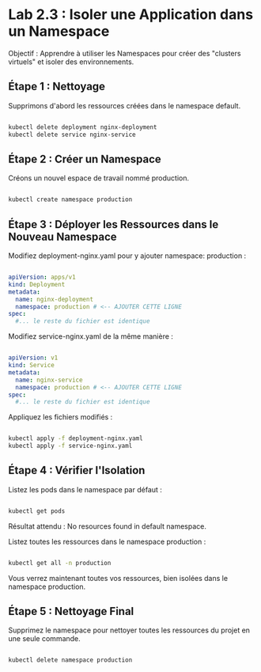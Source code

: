 # Lab 2.3 : Isoler une Application dans un Namespace
Objectif : Apprendre à utiliser les Namespaces pour créer des "clusters virtuels" et isoler des environnements.

## Étape 1 : Nettoyage
Supprimons d'abord les ressources créées dans le namespace default.

```Bash

kubectl delete deployment nginx-deployment
kubectl delete service nginx-service
```
##  Étape 2 : Créer un Namespace
Créons un nouvel espace de travail nommé production.

```Bash

kubectl create namespace production
```
## Étape 3 : Déployer les Ressources dans le Nouveau Namespace
Modifiez deployment-nginx.yaml pour y ajouter namespace: production :

```YAML

apiVersion: apps/v1
kind: Deployment
metadata:
  name: nginx-deployment
  namespace: production # <-- AJOUTER CETTE LIGNE
spec:
  #... le reste du fichier est identique
```
Modifiez service-nginx.yaml de la même manière :

```YAML

apiVersion: v1
kind: Service
metadata:
  name: nginx-service
  namespace: production # <-- AJOUTER CETTE LIGNE
spec:
  #... le reste du fichier est identique
```
Appliquez les fichiers modifiés :

```Bash

kubectl apply -f deployment-nginx.yaml
kubectl apply -f service-nginx.yaml
```
## Étape 4 : Vérifier l'Isolation
Listez les pods dans le namespace par défaut :

```Bash

kubectl get pods
```
Résultat attendu : No resources found in default namespace.

Listez toutes les ressources dans le namespace production :

```Bash

kubectl get all -n production
```
Vous verrez maintenant toutes vos ressources, bien isolées dans le namespace production.

## Étape 5 : Nettoyage Final
Supprimez le namespace pour nettoyer toutes les ressources du projet en une seule commande.

```Bash

kubectl delete namespace production
```
